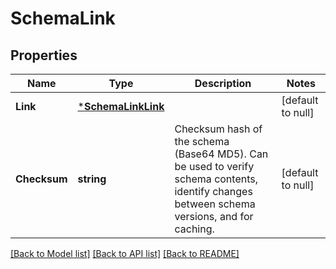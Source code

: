 # SchemaLink

## Properties
Name | Type | Description | Notes
------------ | ------------- | ------------- | -------------
**Link** | [***SchemaLinkLink**](SchemaLink_link.md) |  | [default to null]
**Checksum** | **string** | Checksum hash of the schema (Base64 MD5). Can be used to verify schema contents, identify changes between schema versions, and for caching. | [default to null]

[[Back to Model list]](../README.md#documentation-for-models) [[Back to API list]](../README.md#documentation-for-api-endpoints) [[Back to README]](../README.md)

